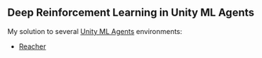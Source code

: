 ## Deep Reinforcement Learning in Unity ML Agents

My solution to several [Unity ML Agents](https://github.com/Unity-Technologies/ml-agents) environments:
+ [Reacher](https://github.com/gregoriomezquita/ml-agents/tree/master/Reacher)

